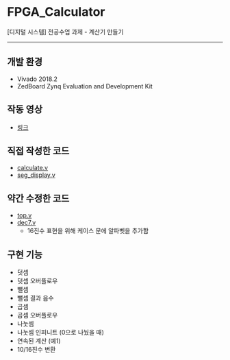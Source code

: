 # FPGA_Calculator

[디지털 시스템] 전공수업 과제 - 계산기 만들기

---

## 개발 환경
- Vivado 2018.2
- ZedBoard Zynq Evaluation and Development Kit

## 작동 영상
- [링크](https://youtu.be/oIDSvTSgZKw)


## 직접 작성한 코드
- [calculate.v](https://github.com/mokhwasomssi/FPGA_Calculator/blob/main/HW3-Calculator/HW3-Calculator.srcs/sources_1/new/calculate.v)
- [seg_display.v](https://github.com/mokhwasomssi/FPGA_Calculator/blob/main/HW3-Calculator/HW3-Calculator.srcs/sources_1/new/seg_display.v)


## 약간 수정한 코드
- [top.v](https://github.com/mokhwasomssi/FPGA_Calculator/blob/main/HW3-Calculator/HW3-Calculator.srcs/sources_1/new/top.v)
- [dec7.v](https://github.com/mokhwasomssi/FPGA_Calculator/blob/main/HW3-Calculator/HW3-Calculator.srcs/sources_1/new/dec7.v)
  - 16진수 표현을 위해 케이스 문에 알파벳을 추가함

## 구현 기능
- 덧셈
- 덧셈 오버플로우
- 뺄셈
- 뺄셈 결과 음수
- 곱셈
- 곱셈 오버플로우
- 나눗셈
- 나눗셈 인피니트 (0으로 나눴을 때)
- 연속된 계산 (예1)
- 10/16진수 변환